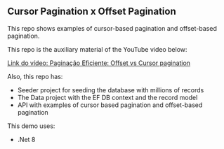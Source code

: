 ## Cursor Pagination x Offset Pagination

This repo shows examples of cursor-based pagination and offset-based pagination.

This repo is the auxiliary material of the YouTube video below:

[Link do vídeo: Paginação Eficiente: Offset vs Cursor pagination](https://www.youtube.com/@wilsongomes-swe/videos)

Also, this repo has:
- Seeder project for seeding the database with millions of records
- The Data project with the EF DB context and the record model
- API with examples of cursor based pagination and offset-based pagination


This demo uses:
- .Net 8
